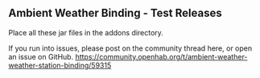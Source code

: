 ## Ambient Weather Binding - Test Releases

Place all these jar files in the addons directory.

If you run into issues, please post on the community thread here, or open an issue on GitHub.
https://community.openhab.org/t/ambient-weather-weather-station-binding/59315
